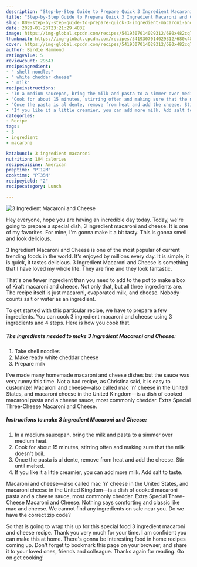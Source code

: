 ```yaml
---
description: "Step-by-Step Guide to Prepare Quick 3 Ingredient Macaroni and Cheese"
title: "Step-by-Step Guide to Prepare Quick 3 Ingredient Macaroni and Cheese"
slug: 809-step-by-step-guide-to-prepare-quick-3-ingredient-macaroni-and-cheese
date: 2021-01-23T23:21:29.483Z
image: https://img-global.cpcdn.com/recipes/5419307014029312/680x482cq70/3-ingredient-macaroni-and-cheese-recipe-main-photo.jpg
thumbnail: https://img-global.cpcdn.com/recipes/5419307014029312/680x482cq70/3-ingredient-macaroni-and-cheese-recipe-main-photo.jpg
cover: https://img-global.cpcdn.com/recipes/5419307014029312/680x482cq70/3-ingredient-macaroni-and-cheese-recipe-main-photo.jpg
author: Birdie Hammond
ratingvalue: 5
reviewcount: 29543
recipeingredient:
- " shell noodles"
- " white cheddar cheese"
- " milk"
recipeinstructions:
- "In a medium saucepan, bring the milk and pasta to a simmer over medium heat."
- "Cook for about 15 minutes, stirring often and making sure that the milk doesn&#39;t boil."
- "Once the pasta is al dente, remove from heat and add the cheese. Stir until melted."
- "If you like it a little creamier, you can add more milk. Add salt to taste."
categories:
- Recipe
tags:
- 3
- ingredient
- macaroni

katakunci: 3 ingredient macaroni 
nutrition: 104 calories
recipecuisine: American
preptime: "PT12M"
cooktime: "PT35M"
recipeyield: "2"
recipecategory: Lunch

---
```



![3 Ingredient Macaroni and Cheese](https://img-global.cpcdn.com/recipes/5419307014029312/680x482cq70/3-ingredient-macaroni-and-cheese-recipe-main-photo.jpg)

Hey everyone, hope you are having an incredible day today. Today, we're going to prepare a special dish, 3 ingredient macaroni and cheese. It is one of my favorites. For mine, I'm gonna make it a bit tasty. This is gonna smell and look delicious.

3 Ingredient Macaroni and Cheese is one of the most popular of current trending foods in the world. It's enjoyed by millions every day. It is simple, it is quick, it tastes delicious. 3 Ingredient Macaroni and Cheese is something that I have loved my whole life. They are fine and they look fantastic.

That&#39;s one fewer ingredient than you need to add to the pot to make a box of Kraft macaroni and cheese. Not only that, but all three ingredients are. The recipe itself is just macaroni, evaporated milk, and cheese. Nobody counts salt or water as an ingredient.


To get started with this particular recipe, we have to prepare a few ingredients. You can cook 3 ingredient macaroni and cheese using 3 ingredients and 4 steps. Here is how you cook that.

<!--inarticleads1-->

##### The ingredients needed to make 3 Ingredient Macaroni and Cheese:

1. Take  shell noodles
1. Make ready  white cheddar cheese
1. Prepare  milk


I&#39;ve made many homemade macaroni and cheese dishes but the sauce was very runny this time. Not a bad recipe, as Christina said, it is easy to customize! Macaroni and cheese—also called mac &#39;n&#39; cheese in the United States, and macaroni cheese in the United Kingdom—is a dish of cooked macaroni pasta and a cheese sauce, most commonly cheddar. Extra Special Three-Cheese Macaroni and Cheese. 

<!--inarticleads2-->

##### Instructions to make 3 Ingredient Macaroni and Cheese:

1. In a medium saucepan, bring the milk and pasta to a simmer over medium heat.
1. Cook for about 15 minutes, stirring often and making sure that the milk doesn&#39;t boil.
1. Once the pasta is al dente, remove from heat and add the cheese. Stir until melted.
1. If you like it a little creamier, you can add more milk. Add salt to taste.


Macaroni and cheese—also called mac &#39;n&#39; cheese in the United States, and macaroni cheese in the United Kingdom—is a dish of cooked macaroni pasta and a cheese sauce, most commonly cheddar. Extra Special Three-Cheese Macaroni and Cheese. Nothing says comforting and classic like mac and cheese. We cannot find any ingredients on sale near you. Do we have the correct zip code? 

So that is going to wrap this up for this special food 3 ingredient macaroni and cheese recipe. Thank you very much for your time. I am confident you can make this at home. There's gonna be interesting food in home recipes coming up. Don't forget to bookmark this page on your browser, and share it to your loved ones, friends and colleague. Thanks again for reading. Go on get cooking!
